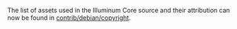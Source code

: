 The list of assets used in the Illuminum Core source and their attribution can now be found in [contrib/debian/copyright](../contrib/debian/copyright).
